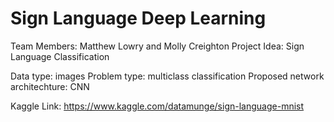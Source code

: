 # Sign Language Deep Learning

Team Members: Matthew Lowry and Molly Creighton
Project Idea: Sign Language Classification

Data type: images
Problem type: multiclass classification
Proposed network architechture: CNN

Kaggle Link: https://www.kaggle.com/datamunge/sign-language-mnist
